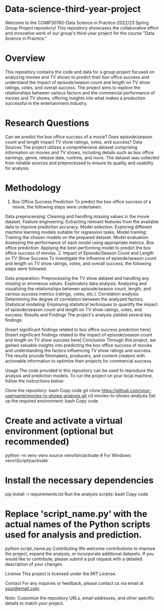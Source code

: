 # Data-science-third-year-project
Welcome to the COMP30780-Data Science in Practice-2022/23 Spring Group Project repository! This repository showcases the collaborative effort and innovative work of our group's third-year project for the course "Data Science in Practice."


# Overview
This repository contains the code and data for a group project focused on analyzing movies and TV shows to predict their box office success and understand the impact of episode/season count and length on TV show ratings, votes, and overall success. The project aims to explore the relationships between various factors and the commercial performance of movies and TV shows, offering insights into what makes a production successful in the entertainment industry.

# Research Questions
Can we predict the box office success of a movie?
Does episode/season count and length impact TV show ratings, votes, and success?
Data Sources
The project utilizes a comprehensive dataset comprising information on movies and TV shows, including details such as box office earnings, genre, release date, runtime, and more. The dataset was collected from reliable sources and preprocessed to ensure its quality and usability for analysis.

# Methodology
1. Box Office Success Prediction
To predict the box office success of a movie, the following steps were undertaken:

Data preprocessing: Cleaning and handling missing values in the movie dataset.
Feature engineering: Extracting relevant features from the available data to improve prediction accuracy.
Model selection: Exploring different machine learning models suitable for regression tasks.
Model training: Training the chosen models on the prepared dataset.
Model evaluation: Assessing the performance of each model using appropriate metrics.
Box office prediction: Applying the best-performing model to predict the box office success of movies.
2. Impact of Episode/Season Count and Length on TV Show Success
To investigate the influence of episode/season count and length on TV show ratings, votes, and overall success, the following steps were followed:

Data preparation: Preprocessing the TV show dataset and handling any missing or erroneous values.
Exploratory data analysis: Analyzing and visualizing the relationships between episode/season count, length, and various success metrics (ratings, votes, etc.).
Correlation analysis: Determining the degree of correlation between the analyzed factors.
Statistical modeling: Employing statistical techniques to quantify the impact of episode/season count and length on TV show ratings, votes, and success.
Results and Findings
The project's analysis yielded several key findings:

[Insert significant findings related to box office success prediction here]
[Insert significant findings related to the impact of episode/season count and length on TV show success here]
Conclusion
Through this project, we gained valuable insights into predicting the box office success of movies and understanding the factors influencing TV show ratings and success. The results provide filmmakers, producers, and content creators with actionable information to optimize their projects for commercial success.

Usage
The code provided in this repository can be used to reproduce the analysis and prediction models. To run the project on your local machine, follow the instructions below:

Clone the repository:
bash
Copy code
git clone https://github.com/your-username/movies-tv-shows-analysis.git
cd movies-tv-shows-analysis
Set up the required environment:
bash
Copy code
# Create and activate a virtual environment (optional but recommended)
python -m venv venv
source venv/bin/activate  # For Windows: venv\Scripts\activate

# Install the necessary dependencies
pip install -r requirements.txt
Run the analysis scripts:
bash
Copy code
# Replace 'script_name.py' with the actual names of the Python scripts used for analysis and prediction.
python script_name.py
Contributing
We welcome contributions to improve the project, expand the analysis, or incorporate additional datasets. If you would like to contribute, please submit a pull request with a detailed description of your changes.

License
This project is licensed under the MIT License.

Contact
For any inquiries or feedback, please contact us via email at your@email.com.

Note: Customize the repository URLs, email addresses, and other specific details to match your project.
